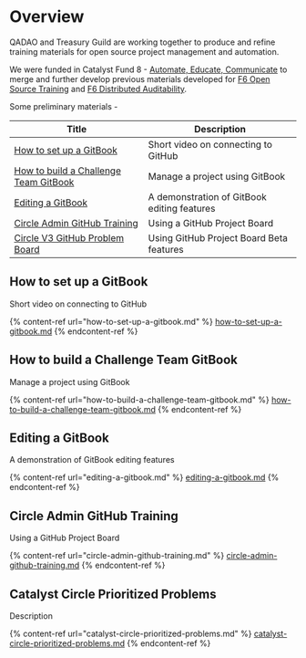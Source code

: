 # Overview

QADAO and Treasury Guild are working together to produce and refine training materials for open source project management and automation.&#x20;

We were funded in Catalyst Fund 8 - [Automate, Educate, Communicate](https://cardano.ideascale.com/c/idea/398131) to merge and further develop previous materials developed for [F6 Open Source Training](https://cardano.ideascale.com/c/idea/368678) and [F6 Distributed Auditability](https://cardano.ideascale.com/c/idea/366707).

Some preliminary materials -

| Title                                                                                                                                                                | Description                                  |
| -------------------------------------------------------------------------------------------------------------------------------------------------------------------- | -------------------------------------------- |
| [How to set up a GitBook](https://quality-assurance-dao.gitbook.io/training-and-automation/open-source-training/how-to-set-up-a-gitbook)                             | Short video on connecting to GitHub          |
| [How to build a Challenge Team GitBook](https://quality-assurance-dao.gitbook.io/training-and-automation/open-source-training/how-to-build-a-challenge-team-gitbook) | Manage a project using GitBook               |
| [Editing a GitBook](https://quality-assurance-dao.gitbook.io/training-and-automation/open-source-training/editing-a-gitbook)                                         | A demonstration of GitBook editing features  |
| [Circle Admin GitHub Training](https://quality-assurance-dao.gitbook.io/training-and-automation/open-source-training/circle-admin-github-training)                   | Using a GitHub Project Board                 |
| [Circle V3 GitHub Problem Board](https://quality-assurance-dao.gitbook.io/training-and-automation/open-source-training/circle-v3-github-problem-board)               | Using GitHub Project Board Beta features     |



## &#x20;How to set up a GitBook

Short video on connecting to GitHub

{% content-ref url="how-to-set-up-a-gitbook.md" %}
[how-to-set-up-a-gitbook.md](how-to-set-up-a-gitbook.md)
{% endcontent-ref %}

## How to build a Challenge Team GitBook

Manage a project using GitBook

{% content-ref url="how-to-build-a-challenge-team-gitbook.md" %}
[how-to-build-a-challenge-team-gitbook.md](how-to-build-a-challenge-team-gitbook.md)
{% endcontent-ref %}

## Editing a GitBook

A demonstration of GitBook editing features&#x20;

{% content-ref url="editing-a-gitbook.md" %}
[editing-a-gitbook.md](editing-a-gitbook.md)
{% endcontent-ref %}

## Circle Admin GitHub Training

Using a GitHub Project Board

{% content-ref url="circle-admin-github-training.md" %}
[circle-admin-github-training.md](circle-admin-github-training.md)
{% endcontent-ref %}

## Catalyst Circle Prioritized Problems

Description

{% content-ref url="catalyst-circle-prioritized-problems.md" %}
[catalyst-circle-prioritized-problems.md](catalyst-circle-prioritized-problems.md)
{% endcontent-ref %}

